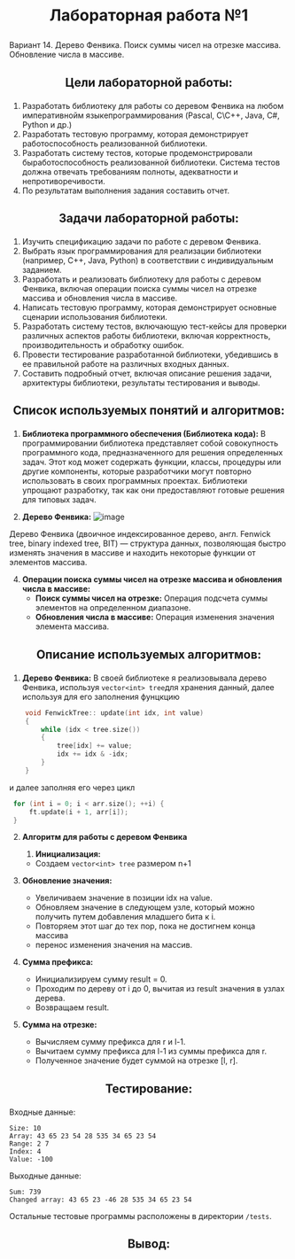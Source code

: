 # <p align="center">Лабораторная работа №1</p>

Вариант 14. Дерево Фенвика. Поиск суммы чисел на отрезке массива. Обновление числа в массиве.

## <p align="center">Цели лабораторной работы:</p>
1. Разработать библиотеку для работы со деревом Фенвика на любом императивнойм языкепрограммирования (Pascal, C\C++, Java, C#, Python и др.)
2. Разработать тестовую программу, которая демонстрирует работоспособность реализованной библиотеки.
3. Разработать систему тестов, которые продемонстрировали быработоспособность реализованной библиотеки. Система тестов должна отвечать требованиям полноты, адекватности и непротиворечивости.
4. По результатам выполнения задания составить отчет.

## <p align="center">Задачи лабораторной работы:</p>
1. Изучить спецификацию задачи по работе с деревом Фенвика.
2. Выбрать язык программирования для реализации библиотеки (например, C++, Java, Python) в соответствии с индивидуальным заданием.
3. Разработать и реализовать библиотеку для работы с деревом Фенвика, включая операции поиска суммы чисел на отрезке массива и обновления числа в массиве.
4. Написать тестовую программу, которая демонстрирует основные сценарии использования библиотеки.
5. Разработать систему тестов, включающую тест-кейсы для проверки различных аспектов работы библиотеки, включая корректность, производительность и обработку ошибок.
6. Провести тестирование разработанной библиотеки, убедившись в ее правильной работе на различных входных данных.
7. Составить подробный отчет, включая описание решения задачи, архитектуры библиотеки, результаты тестирования и выводы.

## <p align="center">Список используемых понятий и алгоритмов:</p>
1. **Библиотека программного обеспечения (Библиотека кода):**
В программировании библиотека представляет собой совокупность программного кода, предназначенного для решения определенных задач. Этот код может содержать функции, классы, процедуры или другие компоненты, которые разработчики могут повторно использовать в своих программных проектах. Библиотеки упрощают разработку, так как они предоставляют готовые решения для типовых задач.

2. **Дерево Фенвика:**
![image](https://github.com/iis-32170x/RPIIS/assets/147264756/03817e62-7018-4999-a7fe-a42034753ff7)

  Дерево Фенвика (двоичное индексированное дерево, англ. Fenwick tree, binary indexed tree, BIT) — структура данных, позволяющая быстро изменять значения в массиве и находить некоторые функции от элементов массива.

4. **Операции поиска суммы чисел на отрезке массива и обновления числа в массиве:**
   - **Поиск суммы чисел на отрезке:** Операция подсчета суммы элементов на определенном диапазоне.
   - **Обновления числа в массиве:** Операция изменения значения элемента массива.

## <p align="center">Описание используемых алгоритмов:</p>
1. **Дерево Фенвика:**
   В своей библиотеке я реализовывала дерево Фенвика, используя `vector<int> tree`для хранения данный, далее используя для его заполнения фунцкцию
```cpp
    void FenwickTree:: update(int idx, int value)         
    {
        while (idx < tree.size())
        {
            tree[idx] += value;
            idx += idx & -idx;
        }
    }
```
   и далее заполняя его через цикл
```cpp
 for (int i = 0; i < arr.size(); ++i) {      
     ft.update(i + 1, arr[i]);
 }
```
2. **Алгоритм для работы с деревом Фенвика**
   
   1. **Инициализация:**
     - Создаем `vector<int> tree` размером n+1
        
  2. **Обновление значения:**
     - Увеличиваем значение в позиции idx на value.
     - Обновляем значение в следующем узле, который можно получить путем добавления младшего бита к i.
     - Повторяем этот шаг до тех пор, пока не достигнем конца массива
     - перенос изменения значения на массив.

  3. **Сумма префикса:**
     - Инициализируем сумму result = 0.
     - Проходим по дереву от i до 0, вычитая из result значения в узлах дерева.
     - Возвращаем result.

  4. **Сумма на отрезке:**
     - Вычисляем сумму префикса для r и l-1.
     - Вычитаем сумму префикса для l-1 из суммы префикса для r.
     - Полученное значение будет суммой на отрезке [l, r].

## <p align="center">Тестирование:</p>
Входные данные:
```
Size: 10
Array: 43 65 23 54 28 535 34 65 23 54
Range: 2 7
Index: 4
Value: -100
```
Выходные данные:
```
Sum: 739
Changed array: 43 65 23 -46 28 535 34 65 23 54
```
Остальные тестовые программы расположены в директории `/tests`.

## <p align="center">Вывод:</p>
